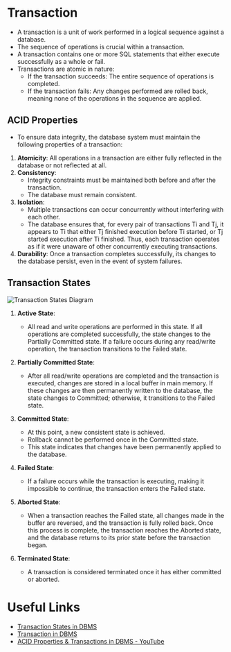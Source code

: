 # Transaction

- A transaction is a unit of work performed in a logical sequence against a database.
- The sequence of operations is crucial within a transaction.
- A transaction contains one or more SQL statements that either execute successfully as a whole or fail.
- Transactions are atomic in nature:
  - If the transaction succeeds: The entire sequence of operations is completed.
  - If the transaction fails: Any changes performed are rolled back, meaning none of the operations in the sequence are applied.

## ACID Properties

- To ensure data integrity, the database system must maintain the following properties of a transaction:

1. **Atomicity**: All operations in a transaction are either fully reflected in the database or not reflected at all.
2. **Consistency**:
   - Integrity constraints must be maintained both before and after the transaction.
   - The database must remain consistent.
3. **Isolation**:
   - Multiple transactions can occur concurrently without interfering with each other.
   - The database ensures that, for every pair of transactions Ti and Tj, it appears to Ti that either Tj finished execution before Ti started, or Tj started execution after Ti finished. Thus, each transaction operates as if it were unaware of other concurrently executing transactions.
4. **Durability**: Once a transaction completes successfully, its changes to the database persist, even in the event of system failures.

## Transaction States

![Transaction States Diagram](https://media.geeksforgeeks.org/wp-content/uploads/20200501195048/Tt7.png)

1. **Active State**:

   - All read and write operations are performed in this state. If all operations are completed successfully, the state changes to the Partially Committed state. If a failure occurs during any read/write operation, the transaction transitions to the Failed state.

2. **Partially Committed State**:

   - After all read/write operations are completed and the transaction is executed, changes are stored in a local buffer in main memory. If these changes are then permanently written to the database, the state changes to Committed; otherwise, it transitions to the Failed state.

3. **Committed State**:

   - At this point, a new consistent state is achieved.
   - Rollback cannot be performed once in the Committed state.
   - This state indicates that changes have been permanently applied to the database.

4. **Failed State**:

   - If a failure occurs while the transaction is executing, making it impossible to continue, the transaction enters the Failed state.

5. **Aborted State**:

   - When a transaction reaches the Failed state, all changes made in the buffer are reversed, and the transaction is fully rolled back. Once this process is complete, the transaction reaches the Aborted state, and the database returns to its prior state before the transaction began.

6. **Terminated State**:
   - A transaction is considered terminated once it has either committed or aborted.

# Useful Links

- [Transaction States in DBMS](https://www.geeksforgeeks.org/transaction-states-in-dbms/)
- [Transaction in DBMS](https://www.geeksforgeeks.org/transaction-in-dbms/)
- [ACID Properties & Transactions in DBMS - YouTube](https://youtu.be/sS4gadQw5iM?si=tZjMEur2UFsZ_uIk)
